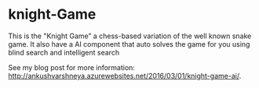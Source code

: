 # knight-Game
This is the "Knight Game” a chess-based variation of the well known snake game. 
It also have a AI component that auto solves the game for you using blind search and intelligent search

See my blog post for more information: http://ankushvarshneya.azurewebsites.net/2016/03/01/knight-game-ai/.
